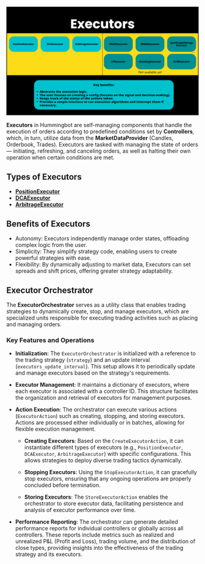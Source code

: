 
![executors](../diagrams/13.png)

**Executors** in Hummingbot are self-managing components that handle the execution of orders according to predefined conditions set by **Controllers**, which, in turn, utilize data from the **MarketDataProvider** (Candles, Orderbook, Trades). Executors are tasked with managing the state of orders — initiating, refreshing, and canceling orders, as well as halting their own operation when certain conditions are met.

## **Types of Executors**

* [**PositionExecutor**](positionexecutor.md)
* [**DCAExecutor**](dcaexecutor.md)
* [**ArbitrageExecutor**](arbitrage-executor.md)

## **Benefits of Executors**

* Autonomy: Executors independently manage order states, offloading complex logic from the user.
* Simplicity: They simplify strategy code, enabling users to create powerful strategies with ease.
* Flexibility: By dynamically adjusting to market data, Executors can set spreads and shift prices, offering greater strategy adaptability.


## **Executor Orchestrator**

The **ExecutorOrchestrator** serves as a utility class that enables trading strategies to dynamically create, stop, and manage executors, which are specialized units responsible for executing trading activities such as placing and managing orders. 

### Key Features and Operations

- **Initialization**: The `ExecutorOrchestrator` is initialized with a reference to the trading strategy (`strategy`) and an update interval (`executors_update_interval`). This setup allows it to periodically update and manage executors based on the strategy's requirements.

- **Executor Management**: It maintains a dictionary of executors, where each executor is associated with a controller ID. This structure facilitates the organization and retrieval of executors for management purposes.

- **Action Execution**: The orchestrator can execute various actions (`ExecutorAction`) such as creating, stopping, and storing executors. Actions are processed either individually or in batches, allowing for flexible execution management.

    * **Creating Executors**: Based on the `CreateExecutorAction`, it can instantiate different types of executors (e.g., `PositionExecutor`, `DCAExecutor`, `ArbitrageExecutor`) with specific configurations. This allows strategies to deploy diverse trading tactics dynamically.

    * **Stopping Executors**: Using the `StopExecutorAction`, it can gracefully stop executors, ensuring that any ongoing operations are properly concluded before termination.

    * **Storing Executors**: The `StoreExecutorAction` enables the orchestrator to store executor data, facilitating persistence and analysis of executor performance over time.

- **Performance Reporting**: The orchestrator can generate detailed performance reports for individual controllers or globally across all controllers. These reports include metrics such as realized and unrealized P&L (Profit and Loss), trading volume, and the distribution of close types, providing insights into the effectiveness of the trading strategy and its executors.
